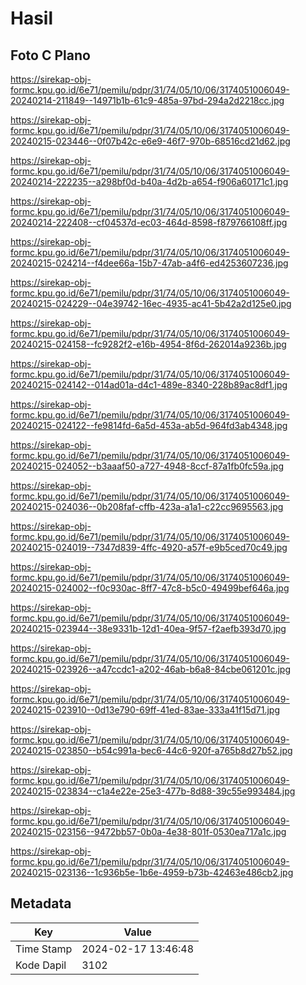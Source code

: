 # Hasil

## Foto C Plano

https://sirekap-obj-formc.kpu.go.id/6e71/pemilu/pdpr/31/74/05/10/06/3174051006049-20240214-211849--14971b1b-61c9-485a-97bd-294a2d2218cc.jpg

https://sirekap-obj-formc.kpu.go.id/6e71/pemilu/pdpr/31/74/05/10/06/3174051006049-20240215-023446--0f07b42c-e6e9-46f7-970b-68516cd21d62.jpg

https://sirekap-obj-formc.kpu.go.id/6e71/pemilu/pdpr/31/74/05/10/06/3174051006049-20240214-222235--a298bf0d-b40a-4d2b-a654-f906a60171c1.jpg

https://sirekap-obj-formc.kpu.go.id/6e71/pemilu/pdpr/31/74/05/10/06/3174051006049-20240214-222408--cf04537d-ec03-464d-8598-f879766108ff.jpg

https://sirekap-obj-formc.kpu.go.id/6e71/pemilu/pdpr/31/74/05/10/06/3174051006049-20240215-024214--f4dee66a-15b7-47ab-a4f6-ed4253607236.jpg

https://sirekap-obj-formc.kpu.go.id/6e71/pemilu/pdpr/31/74/05/10/06/3174051006049-20240215-024229--04e39742-16ec-4935-ac41-5b42a2d125e0.jpg

https://sirekap-obj-formc.kpu.go.id/6e71/pemilu/pdpr/31/74/05/10/06/3174051006049-20240215-024158--fc9282f2-e16b-4954-8f6d-262014a9236b.jpg

https://sirekap-obj-formc.kpu.go.id/6e71/pemilu/pdpr/31/74/05/10/06/3174051006049-20240215-024142--014ad01a-d4c1-489e-8340-228b89ac8df1.jpg

https://sirekap-obj-formc.kpu.go.id/6e71/pemilu/pdpr/31/74/05/10/06/3174051006049-20240215-024122--fe9814fd-6a5d-453a-ab5d-964fd3ab4348.jpg

https://sirekap-obj-formc.kpu.go.id/6e71/pemilu/pdpr/31/74/05/10/06/3174051006049-20240215-024052--b3aaaf50-a727-4948-8ccf-87a1fb0fc59a.jpg

https://sirekap-obj-formc.kpu.go.id/6e71/pemilu/pdpr/31/74/05/10/06/3174051006049-20240215-024036--0b208faf-cffb-423a-a1a1-c22cc9695563.jpg

https://sirekap-obj-formc.kpu.go.id/6e71/pemilu/pdpr/31/74/05/10/06/3174051006049-20240215-024019--7347d839-4ffc-4920-a57f-e9b5ced70c49.jpg

https://sirekap-obj-formc.kpu.go.id/6e71/pemilu/pdpr/31/74/05/10/06/3174051006049-20240215-024002--f0c930ac-8ff7-47c8-b5c0-49499bef646a.jpg

https://sirekap-obj-formc.kpu.go.id/6e71/pemilu/pdpr/31/74/05/10/06/3174051006049-20240215-023944--38e9331b-12d1-40ea-9f57-f2aefb393d70.jpg

https://sirekap-obj-formc.kpu.go.id/6e71/pemilu/pdpr/31/74/05/10/06/3174051006049-20240215-023926--a47ccdc1-a202-46ab-b6a8-84cbe061201c.jpg

https://sirekap-obj-formc.kpu.go.id/6e71/pemilu/pdpr/31/74/05/10/06/3174051006049-20240215-023910--0d13e790-69ff-41ed-83ae-333a41f15d71.jpg

https://sirekap-obj-formc.kpu.go.id/6e71/pemilu/pdpr/31/74/05/10/06/3174051006049-20240215-023850--b54c991a-bec6-44c6-920f-a765b8d27b52.jpg

https://sirekap-obj-formc.kpu.go.id/6e71/pemilu/pdpr/31/74/05/10/06/3174051006049-20240215-023834--c1a4e22e-25e3-477b-8d88-39c55e993484.jpg

https://sirekap-obj-formc.kpu.go.id/6e71/pemilu/pdpr/31/74/05/10/06/3174051006049-20240215-023156--9472bb57-0b0a-4e38-801f-0530ea717a1c.jpg

https://sirekap-obj-formc.kpu.go.id/6e71/pemilu/pdpr/31/74/05/10/06/3174051006049-20240215-023136--1c936b5e-1b6e-4959-b73b-42463e486cb2.jpg


## Metadata

| Key        | Value               |
| ---------- | ------------------- |
| Time Stamp | 2024-02-17 13:46:48 |
| Kode Dapil | 3102                |



